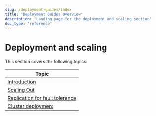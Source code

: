 ```yaml
---
slug: /deployment-guides/index
title: 'Deployment Guides Overview'
description: 'Landing page for the deployment and scaling section'
doc_type: 'reference'
---
```


# Deployment and scaling

This section covers the following topics:

| Topic                                                            |
|------------------------------------------------------------------|
| [Introduction](/architecture/introduction)                    |
| [Scaling Out](/architecture/horizontal-scaling)               |
| [Replication for fault tolerance](/architecture/replication)  |
| [Cluster deployment](/architecture/cluster-deployment)        |
